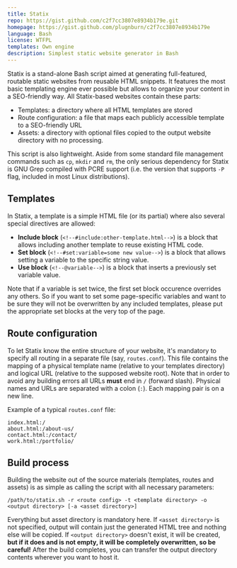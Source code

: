 ```yaml
---
title: Statix
repo: https://gist.github.com/c2f7cc3807e8934b179e.git
homepage: https://gist.github.com/plugnburn/c2f7cc3807e8934b179e
language: Bash
license: WTFPL
templates: Own engine
description: Simplest static website generator in Bash
---
```


Statix is a stand-alone Bash script aimed at generating full-featured, routable static websites from reusable HTML snippets. It features the most basic templating engine ever possible but allows to organize your content in a SEO-friendly way. All Statix-based websites contain these parts:

- Templates: a directory where all HTML templates are stored
- Route configuration: a file that maps each publicly accessible template to a SEO-friendly URL
- Assets: a directory with optional files copied to the output website directory with no processing.

This script is also lightweight. Aside from some standard file management commands such as `cp`, `mkdir` and `rm`, the only serious dependency for Statix is GNU Grep compiled with PCRE support (i.e. the version that supports `-P` flag, included in most Linux distributions).

Templates
---------

In Statix, a template is a simple HTML file (or its partial) where also several special directives are allowed:

- **Include block** (`<!--#include:other-template.html-->`) is a block that allows including another template to reuse existing HTML code.
- **Set block** (`<!--#set:variable=some new value-->`) is a block that allows setting a variable to the specific string value.
- **Use block** (`<!--@variable-->`) is a block that inserts a previously set variable value.

Note that if a variable is set twice, the first set block occurence overrides any others. So if you want to set some page-specific variables and want to be sure they will not be overwritten by any included templates, please put the appropriate set blocks at the very top of the page.

Route configuration
-------------------

To let Statix know the entire structure of your website, it's mandatory to specify all routing in a separate file (say, `routes.conf`). This file contains the mapping of a physical template name (relative to your templates directory) and logical URL (relative to the supposed website root). Note that in order to avoid any building errors all URLs **must** end in `/` (forward slash). Physical names and URLs are separated with a colon (`:`). Each mapping pair is on a new line.

Example of a typical `routes.conf` file:
```
index.html:/
about.html:/about-us/
contact.html:/contact/
work.html:/portfolio/
```

Build process
-------------

Building the website out of the source materials (templates, routes and assets) is as simple as calling the script with all necessary parameters:

`/path/to/statix.sh -r <route config> -t <template directory> -o <output directory> [-a <asset directory>]`

Everything but asset directory is mandatory here. If `<asset directory>` is not specified, output will contain just the generated HTML tree and nothing else will be copied. If `<output directory>` doesn't exist, it will be created, **but if it does and is not empty, it will be completely overwritten, so be careful!** After the build completes, you can transfer the output directory contents wherever you want to host it.
